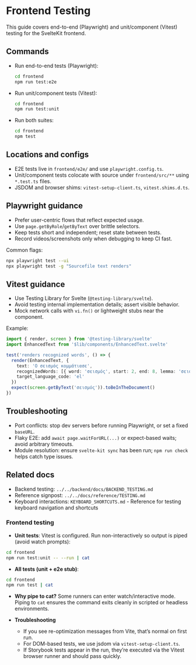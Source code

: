 # Frontend Testing

This guide covers end-to-end (Playwright) and unit/component (Vitest) testing for the SvelteKit frontend.

## Commands

- Run end-to-end tests (Playwright):
  ```bash
  cd frontend
  npm run test:e2e
  ```

- Run unit/component tests (Vitest):
  ```bash
  cd frontend
  npm run test:unit
  ```

- Run both suites:
  ```bash
  cd frontend
  npm test
  ```

## Locations and configs

- E2E tests live in `frontend/e2e/` and use `playwright.config.ts`.
- Unit/component tests colocate with source under `frontend/src/**` using `*.test.ts` files.
- JSDOM and browser shims: `vitest-setup-client.ts`, `vitest.shims.d.ts`.

## Playwright guidance

- Prefer user-centric flows that reflect expected usage.
- Use `page.getByRole`/`getByText` over brittle selectors.
- Keep tests short and independent; reset state between tests.
- Record videos/screenshots only when debugging to keep CI fast.

Common flags:
```bash
npx playwright test --ui
npx playwright test -g "Sourcefile text renders"
```

## Vitest guidance

- Use Testing Library for Svelte (`@testing-library/svelte`).
- Avoid testing internal implementation details; assert visible behavior.
- Mock network calls with `vi.fn()` or lightweight stubs near the component.

Example:
```ts
import { render, screen } from '@testing-library/svelte'
import EnhancedText from '$lib/components/EnhancedText.svelte'

test('renders recognized words', () => {
  render(EnhancedText, {
    text: 'Ο σεισμός κομμάτιασε',
    recognizedWords: [{ word: 'σεισμός', start: 2, end: 8, lemma: 'σεισμός', translations: [] }],
    target_language_code: 'el'
  })
  expect(screen.getByText('σεισμός')).toBeInTheDocument()
})
```

## Troubleshooting

- Port conflicts: stop dev servers before running Playwright, or set a fixed `baseURL`.
- Flaky E2E: add `await page.waitForURL(...)` or expect-based waits; avoid arbitrary timeouts.
- Module resolution: ensure `svelte-kit sync` has been run; `npm run check` helps catch type issues.

## Related docs

- Backend testing: `../../backend/docs/BACKEND_TESTING.md`
- Reference signpost: `../../docs/reference/TESTING.md`
- Keyboard interactions: `KEYBOARD_SHORTCUTS.md` - Reference for testing keyboard navigation and shortcuts

### Frontend testing

- **Unit tests**: Vitest is configured. Run non-interactively so output is piped (avoid watch prompts):

```bash
cd frontend
npm run test:unit -- --run | cat
```

- **All tests (unit + e2e stub)**:
```bash
cd frontend
npm run test | cat
```

- **Why pipe to cat?** Some runners can enter watch/interactive mode. Piping to `cat` ensures the command exits cleanly in scripted or headless environments.

- **Troubleshooting**
  - If you see re-optimization messages from Vite, that’s normal on first run.
  - For DOM-based tests, we use jsdom via `vitest-setup-client.ts`.
  - If Storybook tests appear in the run, they’re executed via the Vitest browser runner and should pass quickly.
